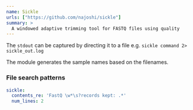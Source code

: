 ```yaml
---
name: Sickle
urls: ["https://github.com/najoshi/sickle"]
summary: >
  A windowed adaptive trimming tool for FASTQ files using quality
---
```


The `stdout` can be captured by directing it to a file e.g. `sickle command 2> sickle_out.log`

The module generates the sample names based on the filenames.

### File search patterns

```yaml
sickle:
  contents_re: 'FastQ \w*\s?records kept: .*'
  num_lines: 2
```
